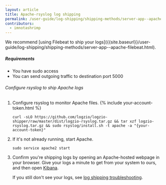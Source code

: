 ```yaml
---
layout: article
title: Apache-rsyslog log shipping
permalink: /user-guide/log-shipping/shipping-methods/server-app--apache-rsyslog.html
contributors:
  - imnotashrimp
---
```


<div class="info-box tip">
  We recommend [using Filebeat to ship your logs]({{site.baseurl}}/user-guide/log-shipping/shipping-methods/server-app--apache-filebeat.html).
</div>

##### Requirements

* You have sudo access
* You can send outgoing traffic to destination port 5000

###### Configure rsyslog to ship Apache logs

1. Configure rsyslog to monitor Apache files. {% include your-account-token.html %}

    ```shell
    curl -sLO https://github.com/logzio/logzio-shipper/raw/master/dist/logzio-rsyslog.tar.gz && tar xzf logzio-rsyslog.tar.gz && sudo rsyslog/install.sh -t apache -a "{your-account-token}"
    ```

2. If it's not already running, start Apache.

    ```shell
    sudo service apache2 start
    ```

3. Confirm you're shipping logs by opening an Apache-hosted webpage in your browser. Give your logs a minute to get from your system to ours, and then open [Kibana](https://app.logz.io/#/dashboard/kibana).

    If you still don't see your logs, see [log shipping troubleshooting]({{site.baseurl}}/user-guide/log-shipping/log-shipping-troubleshooting.html).